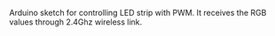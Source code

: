 Arduino sketch for controlling LED strip with PWM. It receives the RGB values through 2.4Ghz wireless link.

